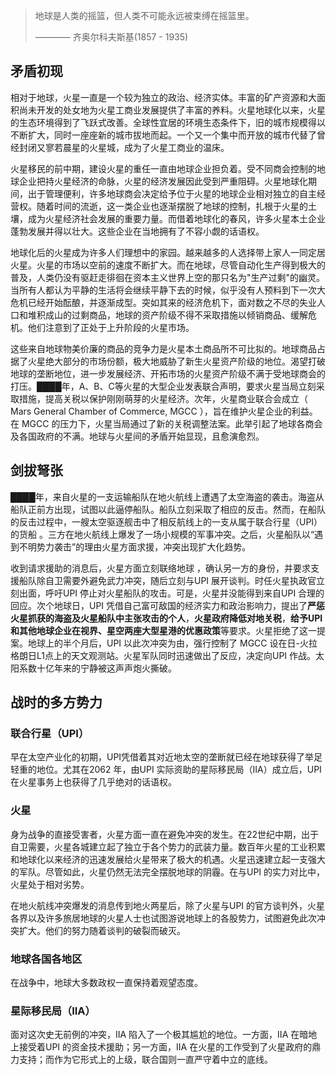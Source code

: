 > 地球是人类的摇篮，但人类不可能永远被束缚在摇篮里。
> 
> ———— 齐奥尔科夫斯基(1857 - 1935)

## 矛盾初现

相对于地球，火星一直是一个较为独立的政治、经济实体。丰富的矿产资源和大面积尚未开发的处女地为火星工商业发展提供了丰富的养料。火星地球化以来，火星的生态环境得到了飞跃式改善。全球性宜居的环境生态条件下，旧的城市规模得以不断扩大，同时一座座新的城市拔地而起。一个又一个集中而开放的城市代替了曾经封闭又寥若晨星的火星城，成为了火星工商业的温床。

火星移民的前中期，建设火星的重任一直由地球企业担负着。受不同商会控制的地球企业把持火星经济的命脉，火星的经济发展因此受到严重阻碍。火星地球化期间，出于管理便利，许多地球商会决定给予位于火星的地球企业相对独立的自主经营权。随着时间的流逝，这一类企业也逐渐摆脱了地球的控制，扎根于火星的土壤，成为火星经济社会发展的重要力量。而借着地球化的春风，许多火星本土企业蓬勃发展并得以壮大。这些企业在当地拥有了不容小觑的话语权。

地球化后的火星成为许多人们理想中的家园。越来越多的人选择带上家人一同定居火星。火星的市场以空前的速度不断扩大。而在地球，尽管自动化生产得到极大的普及，人类仍没有驱赶走徘徊在资本主义世界上空的那只名为"生产过剩"的幽灵。当所有人都认为平静的生活将会继续平静下去的时候，似乎没有人预料到下一次大危机已经开始酝酿，并逐渐成型。突如其来的经济危机下，面对数之不尽的失业人口和堆积成山的过剩商品，地球的资产阶级不得不采取措施以倾销商品、缓解危机。他们注意到了正处于上升阶段的火星市场。

这些来自地球物美价廉的商品的竞争力是火星本土商品所不可比拟的。地球商品占据了火星绝大部分的市场份额，极大地威胁了新生火星资产阶级的地位。渴望打破地球的垄断地位，进一步发展经济、开拓市场的火星资产阶级不满于受地球商会的打压。████年，A、B、C等火星的大型企业发表联合声明，要求火星当局立刻采取措施，提高关税以保护刚刚萌芽的火星经济。次年，火星商业联合会成立（ Mars General Chamber of Commerce, MGCC ），旨在维护火星企业的利益。在 MGCC 的压力下，火星当局通过了新的关税调整法案。此举引起了地球各商会及各国政府的不满。地球与火星间的矛盾开始显现，且愈演愈烈。

## 剑拔弩张

████年，来自火星的一支运输船队在地火航线上遭遇了太空海盗的袭击。海盗从船队正前方出现，试图以此逼停船队。船队立刻采取了相应的反击。然而，在船队的反击过程中，一艘太空驱逐舰击中了相反航线上的一支从属于联合行星（UPI）的货船 。三方在地火航线上爆发了一场小规模的军事冲突。之后，火星船队以“遇到不明势力袭击”的理由火星方面求援，冲突出现扩大化趋势。

收到请求援助的消息后，火星方面立刻联络地球 ，确认另一方的身份，并要求支援船队除自卫需要外避免武力冲突，随后立刻与UPI 展开谈判。时任火星执政官立刻出面，呼吁UPI 停止对火星船队的攻击。可是，火星并没能得到来自UPI 合理的回应。次个地球日，UPI 凭借自己富可敌国的经济实力和政治影响力，提出了**严惩火星抓获的海盗及火星船队中主张攻击的个人**，**火星政府降低对地关税**，**给予UPI 和其他地球企业在视界、星空两座大型星港的优惠政策**等要求。火星拒绝了这一提案。地球上的半个月后，UPI 以此次冲突为由，强行控制了 MGCC 设在日-火拉格朗日L1点上的天文观测站。火星军队同时迅速做出了反应，决定向UPI 作战。太阳系数十亿年来的宁静被这声声炮火撕破。

## 战时的多方势力
### 联合行星（UPI）

早在太空产业化的初期，UPI凭借着其对近地太空的垄断就已经在地球获得了举足轻重的地位。尤其在2062 年，由UPI 实际资助的星际移民局（IIA）成立后，UPI 在火星事务上也获得了几乎绝对的话语权。

### 火星

身为战争的直接受害者，火星方面一直在避免冲突的发生。在22世纪中期，出于自卫需要，火星各城建立起了独立于各个势力的武装力量。数百年火星的工业积累和地球化以来经济的迅速发展给火星带来了极大的机遇。火星迅速建立起一支强大的军队。尽管如此，火星仍然无法完全摆脱地球的阴霾。在与UPI 的实力对比中，火星处于相对劣势。

在地火航线冲突爆发的消息传到地火两星后，除了火星与UPI 的官方谈判外，火星各界以及许多旅居地球的火星人士也试图游说地球上的各股势力，试图避免此次冲突扩大。他们的努力随着谈判的破裂而破灭。

###  地球各国各地区

在战争中，地球大多数政权一直保持着观望态度。

### 星际移民局（IIA）

面对这次史无前例的冲突，IIA 陷入了一个极其尴尬的地位。一方面，IIA 在暗地上接受着UPI 的资金技术援助；另一方面，IIA 在火星的工作受到了火星政府的鼎力支持；而作为它形式上的上级，联合国则一直严守着中立的底线。
